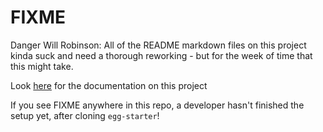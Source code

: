 # FIXME


Danger Will Robinson: All of the README markdown files on this project kinda suck and need a thorough reworking - but for the week of time that this might take.

Look [here](./doc/TOC.md) for the documentation on this project

If you see FIXME anywhere in this repo, a developer hasn't finished the setup yet, after cloning `egg-starter`!


